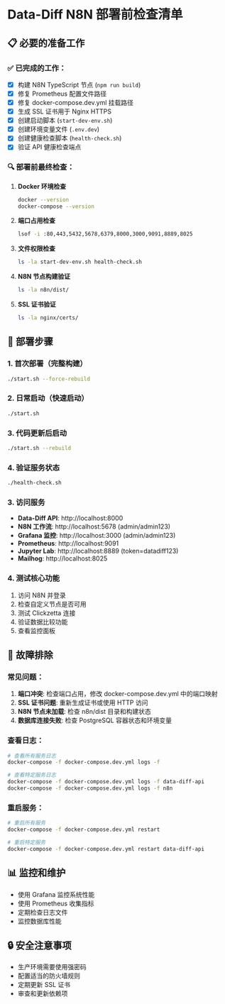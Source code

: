 # Data-Diff N8N 部署前检查清单

## 📋 必要的准备工作

### ✅ 已完成的工作：
- [x] 构建 N8N TypeScript 节点 (`npm run build`)
- [x] 修复 Prometheus 配置文件路径
- [x] 修复 docker-compose.dev.yml 挂载路径
- [x] 生成 SSL 证书用于 Nginx HTTPS
- [x] 创建启动脚本 (`start-dev-env.sh`)
- [x] 创建环境变量文件 (`.env.dev`)
- [x] 创建健康检查脚本 (`health-check.sh`)
- [x] 验证 API 健康检查端点

### 🔍 部署前最终检查：

1. **Docker 环境检查**
   ```bash
   docker --version
   docker-compose --version
   ```

2. **端口占用检查**
   ```bash
   lsof -i :80,443,5432,5678,6379,8000,3000,9091,8889,8025
   ```

3. **文件权限检查**
   ```bash
   ls -la start-dev-env.sh health-check.sh
   ```

4. **N8N 节点构建验证**
   ```bash
   ls -la n8n/dist/
   ```

5. **SSL 证书验证**
   ```bash
   ls -la nginx/certs/
   ```

## 🚀 部署步骤

### 1. 首次部署（完整构建）
```bash
./start.sh --force-rebuild
```

### 2. 日常启动（快速启动）
```bash
./start.sh
```

### 3. 代码更新后启动
```bash
./start.sh --rebuild
```

### 4. 验证服务状态
```bash
./health-check.sh
```

### 3. 访问服务
- **Data-Diff API**: http://localhost:8000
- **N8N 工作流**: http://localhost:5678 (admin/admin123)
- **Grafana 监控**: http://localhost:3000 (admin/admin123)
- **Prometheus**: http://localhost:9091
- **Jupyter Lab**: http://localhost:8889 (token=datadiff123)
- **Mailhog**: http://localhost:8025

### 4. 测试核心功能
1. 访问 N8N 并登录
2. 检查自定义节点是否可用
3. 测试 Clickzetta 连接
4. 验证数据比较功能
5. 查看监控面板

## 🔧 故障排除

### 常见问题：
1. **端口冲突**: 检查端口占用，修改 docker-compose.dev.yml 中的端口映射
2. **SSL 证书问题**: 重新生成证书或使用 HTTP 访问
3. **N8N 节点未加载**: 检查 n8n/dist 目录和构建状态
4. **数据库连接失败**: 检查 PostgreSQL 容器状态和环境变量

### 查看日志：
```bash
# 查看所有服务日志
docker-compose -f docker-compose.dev.yml logs -f

# 查看特定服务日志
docker-compose -f docker-compose.dev.yml logs -f data-diff-api
docker-compose -f docker-compose.dev.yml logs -f n8n
```

### 重启服务：
```bash
# 重启所有服务
docker-compose -f docker-compose.dev.yml restart

# 重启特定服务
docker-compose -f docker-compose.dev.yml restart data-diff-api
```

## 📊 监控和维护

- 使用 Grafana 监控系统性能
- 使用 Prometheus 收集指标
- 定期检查日志文件
- 监控数据库性能

## 🔒 安全注意事项

- 生产环境需要使用强密码
- 配置适当的防火墙规则
- 定期更新 SSL 证书
- 审查和更新依赖项
